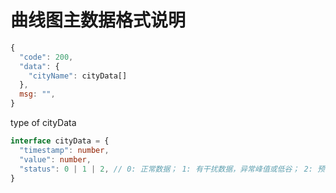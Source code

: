 # 曲线图主数据格式说明

```js
{
  "code": 200,
  "data": {
    "cityName": cityData[]
  },
  msg: "",
}
```
type of cityData  

```ts
interface cityData = {
  "timestamp": number,
  "value": number,
  "status": 0 | 1 | 2, // 0: 正常数据； 1: 有干扰数据，异常峰值或低谷； 2: 预警数据
}
```
